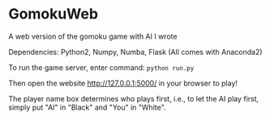 # GomokuWeb
A web version of the gomoku game with AI I wrote

Dependencies: Python2, Numpy, Numba, Flask (All comes with Anaconda2)

To run the game server, enter command: ```python run.py```

Then open the website http://127.0.0.1:5000/ in your browser to play!

The player name box determines who plays first, i.e., to let the AI play first, simply put "AI" in "Black" and "You" in "White".

